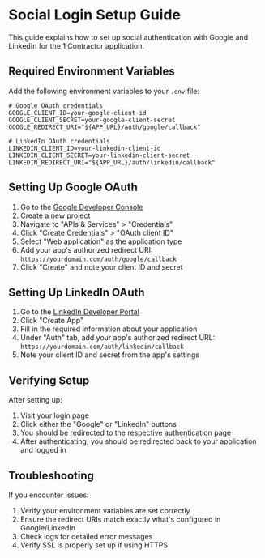 # Social Login Setup Guide

This guide explains how to set up social authentication with Google and LinkedIn for the 1 Contractor application.

## Required Environment Variables

Add the following environment variables to your `.env` file:

```
# Google OAuth credentials
GOOGLE_CLIENT_ID=your-google-client-id
GOOGLE_CLIENT_SECRET=your-google-client-secret
GOOGLE_REDIRECT_URI="${APP_URL}/auth/google/callback"

# LinkedIn OAuth credentials
LINKEDIN_CLIENT_ID=your-linkedin-client-id
LINKEDIN_CLIENT_SECRET=your-linkedin-client-secret
LINKEDIN_REDIRECT_URI="${APP_URL}/auth/linkedin/callback"
```

## Setting Up Google OAuth

1. Go to the [Google Developer Console](https://console.developers.google.com/)
2. Create a new project
3. Navigate to "APIs & Services" > "Credentials"
4. Click "Create Credentials" > "OAuth client ID"
5. Select "Web application" as the application type
6. Add your app's authorized redirect URI: `https://yourdomain.com/auth/google/callback`
7. Click "Create" and note your client ID and secret

## Setting Up LinkedIn OAuth

1. Go to the [LinkedIn Developer Portal](https://www.linkedin.com/developers/apps)
2. Click "Create App"
3. Fill in the required information about your application
4. Under "Auth" tab, add your app's authorized redirect URL: `https://yourdomain.com/auth/linkedin/callback`
5. Note your client ID and secret from the app's settings

## Verifying Setup

After setting up:

1. Visit your login page
2. Click either the "Google" or "LinkedIn" buttons
3. You should be redirected to the respective authentication page
4. After authenticating, you should be redirected back to your application and logged in

## Troubleshooting

If you encounter issues:

1. Verify your environment variables are set correctly
2. Ensure the redirect URIs match exactly what's configured in Google/LinkedIn
3. Check logs for detailed error messages
4. Verify SSL is properly set up if using HTTPS 